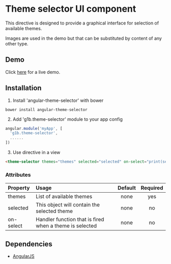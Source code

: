 # Theme selector UI component

This directive is designed to provide a graphical interface for selection of available themes.

Images are used in the demo but that can be substituted by content of any other type.

## Demo
Click <a href="https://rawgit.com/g1eb/angular-theme-selector/master/" target="_blank">here</a> for a live demo.

## Installation

1) Install 'angular-theme-selector' with bower

```
bower install angular-theme-selector
```

2) Add 'g1b.theme-selector' module to your app config


```javascript
angular.module('myApp', [
  'g1b.theme-selector',
  ......
])
```

3) Use directive in a view

```html
<theme-selector themes="themes" selected="selected" on-select="print(selected)"></theme-selector>
```

### Attributes

|Property        | Usage           | Default  | Required |
|:------------- |:-------------|:-----:|:-----:|
| themes | List of available themes | none | yes |
| selected | This object will contain the selected theme | none | no |
| on-select | Handler function that is fired when a theme is selected | none | no |

## Dependencies

* [AngularJS](https://angularjs.org/)
